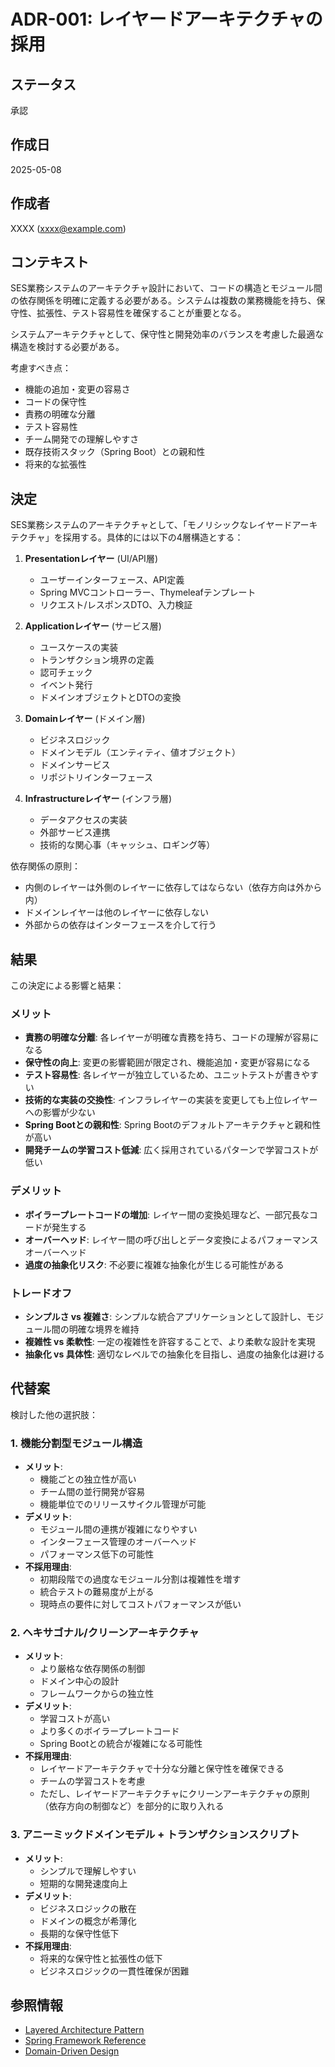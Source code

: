 # ADR-001: レイヤードアーキテクチャの採用

## ステータス
承認

## 作成日
2025-05-08

## 作成者
XXXX (xxxx@example.com)

## コンテキスト
SES業務システムのアーキテクチャ設計において、コードの構造とモジュール間の依存関係を明確に定義する必要がある。システムは複数の業務機能を持ち、保守性、拡張性、テスト容易性を確保することが重要となる。

システムアーキテクチャとして、保守性と開発効率のバランスを考慮した最適な構造を検討する必要がある。

考慮すべき点：
- 機能の追加・変更の容易さ
- コードの保守性
- 責務の明確な分離
- テスト容易性
- チーム開発での理解しやすさ
- 既存技術スタック（Spring Boot）との親和性
- 将来的な拡張性

## 決定
SES業務システムのアーキテクチャとして、「モノリシックなレイヤードアーキテクチャ」を採用する。具体的には以下の4層構造とする：

1. **Presentationレイヤー** (UI/API層)
   - ユーザーインターフェース、API定義
   - Spring MVCコントローラー、Thymeleafテンプレート
   - リクエスト/レスポンスDTO、入力検証

2. **Applicationレイヤー** (サービス層)
   - ユースケースの実装
   - トランザクション境界の定義
   - 認可チェック
   - イベント発行
   - ドメインオブジェクトとDTOの変換

3. **Domainレイヤー** (ドメイン層)
   - ビジネスロジック
   - ドメインモデル（エンティティ、値オブジェクト）
   - ドメインサービス
   - リポジトリインターフェース

4. **Infrastructureレイヤー** (インフラ層)
   - データアクセスの実装
   - 外部サービス連携
   - 技術的な関心事（キャッシュ、ロギング等）

依存関係の原則：
- 内側のレイヤーは外側のレイヤーに依存してはならない（依存方向は外から内）
- ドメインレイヤーは他のレイヤーに依存しない
- 外部からの依存はインターフェースを介して行う

## 結果
この決定による影響と結果：

### メリット
- **責務の明確な分離**: 各レイヤーが明確な責務を持ち、コードの理解が容易になる
- **保守性の向上**: 変更の影響範囲が限定され、機能追加・変更が容易になる
- **テスト容易性**: 各レイヤーが独立しているため、ユニットテストが書きやすい
- **技術的な実装の交換性**: インフラレイヤーの実装を変更しても上位レイヤーへの影響が少ない
- **Spring Bootとの親和性**: Spring Bootのデフォルトアーキテクチャと親和性が高い
- **開発チームの学習コスト低減**: 広く採用されているパターンで学習コストが低い

### デメリット
- **ボイラープレートコードの増加**: レイヤー間の変換処理など、一部冗長なコードが発生する
- **オーバーヘッド**: レイヤー間の呼び出しとデータ変換によるパフォーマンスオーバーヘッド
- **過度の抽象化リスク**: 不必要に複雑な抽象化が生じる可能性がある

### トレードオフ
- **シンプルさ vs 複雑さ**: シンプルな統合アプリケーションとして設計し、モジュール間の明確な境界を維持
- **複雑性 vs 柔軟性**: 一定の複雑性を許容することで、より柔軟な設計を実現
- **抽象化 vs 具体性**: 適切なレベルでの抽象化を目指し、過度の抽象化は避ける

## 代替案
検討した他の選択肢：

### 1. 機能分割型モジュール構造
- **メリット**:
  - 機能ごとの独立性が高い
  - チーム間の並行開発が容易
  - 機能単位でのリリースサイクル管理が可能
- **デメリット**:
  - モジュール間の連携が複雑になりやすい
  - インターフェース管理のオーバーヘッド
  - パフォーマンス低下の可能性
- **不採用理由**:
  - 初期段階での過度なモジュール分割は複雑性を増す
  - 統合テストの難易度が上がる
  - 現時点の要件に対してコストパフォーマンスが低い

### 2. ヘキサゴナル/クリーンアーキテクチャ
- **メリット**:
  - より厳格な依存関係の制御
  - ドメイン中心の設計
  - フレームワークからの独立性
- **デメリット**:
  - 学習コストが高い
  - より多くのボイラープレートコード
  - Spring Bootとの統合が複雑になる可能性
- **不採用理由**:
  - レイヤードアーキテクチャで十分な分離と保守性を確保できる
  - チームの学習コストを考慮
  - ただし、レイヤードアーキテクチャにクリーンアーキテクチャの原則（依存方向の制御など）を部分的に取り入れる

### 3. アニーミックドメインモデル + トランザクションスクリプト
- **メリット**:
  - シンプルで理解しやすい
  - 短期的な開発速度向上
- **デメリット**:
  - ビジネスロジックの散在
  - ドメインの概念が希薄化
  - 長期的な保守性低下
- **不採用理由**:
  - 将来的な保守性と拡張性の低下
  - ビジネスロジックの一貫性確保が困難

## 参照情報
- [Layered Architecture Pattern](https://www.oreilly.com/library/view/software-architecture-patterns/9781491971437/ch01.html)
- [Spring Framework Reference](https://docs.spring.io/spring-framework/docs/current/reference/html/)
- [Domain-Driven Design](https://domainlanguage.com/ddd/)